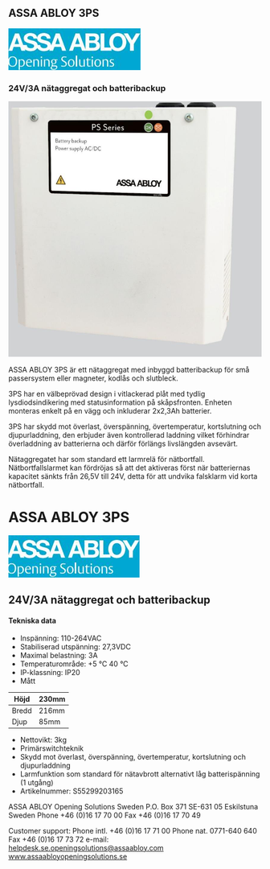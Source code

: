## ASSA ABLOY 3PS

![](images/_page_0_Picture_1.jpeg)

### 24V/3A nätaggregat och batteribackup

![](images/_page_0_Picture_3.jpeg)

ASSA ABLOY 3PS är ett nätaggregat med inbyggd batteribackup för små passersystem eller magneter, kodlås och slutbleck.

3PS har en välbeprövad design i vitlackerad plåt med tydlig lysdiodsindikering med statusinformation på skåpsfronten. Enheten monteras enkelt på en vägg och inkluderar 2x2,3Ah batterier.

3PS har skydd mot överlast, överspänning, övertemperatur, kortslutning och djupurladdning, den erbjuder även kontrollerad laddning vilket förhindrar överladdning av batterierna och därför förlängs livslängden avsevärt.

Nätaggregatet har som standard ett larmrelä för nätbortfall. Nätbortfallslarmet kan fördröjas så att det aktiveras först när batteriernas kapacitet sänkts från 26,5V till 24V, detta för att undvika falsklarm vid korta nätbortfall.

# ASSA ABLOY 3PS

![](images/_page_1_Picture_1.jpeg)

## 24V/3A nätaggregat och batteribackup

#### **Tekniska data**

- Inspänning: 110-264VAC
- Stabiliserad utspänning: 27,3VDC
- Maximal belastning: 3A
- Temperaturområde: +5 °C 40 °C
- IP-klassning: IP20
- Mått

| Höjd  | 230mm |
|-------|-------|
| Bredd | 216mm |
| Djup  | 85mm  |

- Nettovikt: 3kg
- Primärswitchteknik
- Skydd mot överlast, överspänning, övertemperatur, kortslutning och djupurladdning
- Larmfunktion som standard för nätavbrott alternativt låg batterispänning (1 utgång)
- Artikelnummer: S55299203165

ASSA ABLOY Opening Solutions Sweden P.O. Box 371 SE-631 05 Eskilstuna Sweden Phone +46 (0)16 17 70 00 Fax +46 (0)16 17 70 49

Customer support: Phone intl. +46 (0)16 17 71 00 Phone nat. 0771-640 640 Fax +46 (0)16 17 73 72 e-mail: helpdesk.se.openingsolutions@assaabloy.com www.assaabloyopeningsolutions.se